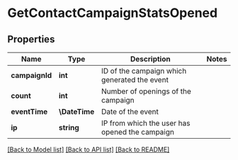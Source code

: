 # GetContactCampaignStatsOpened

## Properties
Name | Type | Description | Notes
------------ | ------------- | ------------- | -------------
**campaignId** | **int** | ID of the campaign which generated the event | 
**count** | **int** | Number of openings of the campaign | 
**eventTime** | **\DateTime** | Date of the event | 
**ip** | **string** | IP from which the user has opened the campaign | 

[[Back to Model list]](../../README.md#documentation-for-models) [[Back to API list]](../../README.md#documentation-for-api-endpoints) [[Back to README]](../../README.md)


